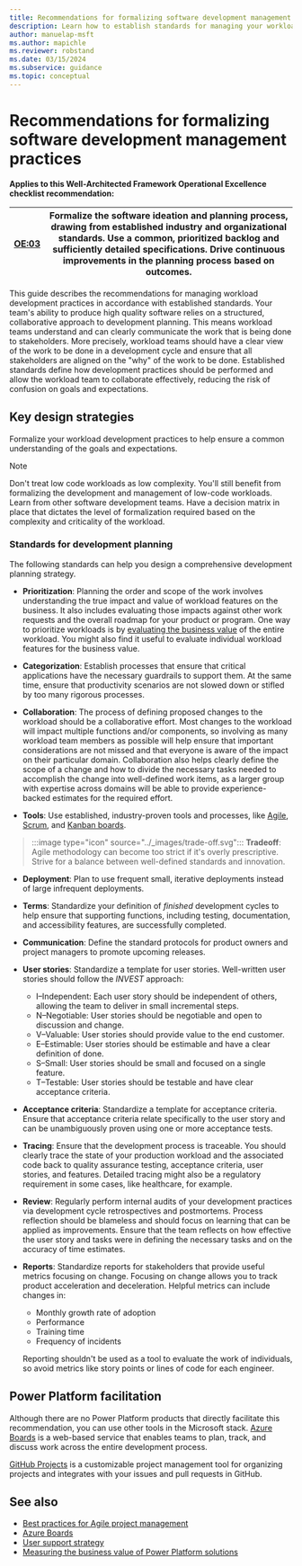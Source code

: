 ```yaml
---
title: Recommendations for formalizing software development management practices
description: Learn how to establish standards for managing your workload team's software development practices.
author: manuelap-msft
ms.author: mapichle
ms.reviewer: robstand
ms.date: 03/15/2024
ms.subservice: guidance
ms.topic: conceptual
---
```


# Recommendations for formalizing software development management practices

**Applies to this Well-Architected Framework Operational Excellence checklist recommendation:**

|[OE:03](checklist.md)| **Formalize the software ideation and planning process, drawing from established industry and organizational standards. Use a common, prioritized backlog and sufficiently detailed specifications. Drive continuous improvements in the planning process based on outcomes.** |
|---|---|

This guide describes the recommendations for managing workload development practices in accordance with established standards. Your team's ability to produce high quality software relies on a structured, collaborative approach to development planning. This means workload teams understand and can clearly communicate the work that is being done to stakeholders. More precisely, workload teams should have a clear view of the work to be done in a development cycle and ensure that all stakeholders are aligned on the "why" of the work to be done. Established standards define how development practices should be performed and allow the workload team to collaborate effectively, reducing the risk of confusion on goals and expectations.

## Key design strategies

Formalize your workload development practices to help ensure a common understanding of the goals and expectations.

> [!NOTE]
> Don't treat low code workloads as low complexity. You'll still benefit from formalizing the development and management of low-code workloads. Learn from other software development teams. Have a decision matrix in place that dictates the level of formalization required based on the complexity and criticality of the workload.

### Standards for development planning

The following standards can help you design a comprehensive development planning strategy.

- **Prioritization**: Planning the order and scope of the work involves understanding the true impact and value of workload features on the business. It also includes evaluating those impacts against other work requests and the overall roadmap for your product or program. One way to prioritize workloads is by [evaluating the business value](/power-platform/guidance/adoption/business-value) of the entire workload. You might also find it useful to evaluate individual workload features for the business value.

- **Categorization**: Establish processes that ensure that critical applications have the necessary guardrails to support them. At the same time, ensure that productivity scenarios are not slowed down or stifled by too many rigorous processes.

- **Collaboration**: The process of defining proposed changes to the workload should be a collaborative effort. Most changes to the workload will impact multiple functions and/or components, so involving as many workload team members as possible will help ensure that important considerations are not missed and that everyone is aware of the impact on their particular domain. Collaboration also helps clearly define the scope of a change and how to divide the necessary tasks needed to accomplish the change into well-defined work items, as a larger group with expertise across domains will be able to provide experience-backed estimates for the required effort.

- **Tools**: Use established, industry-proven tools and processes, like [Agile](/devops/plan/what-is-agile-development), [Scrum](/devops/plan/what-is-scrum), and [Kanban boards](/devops/plan/what-is-kanban).

> :::image type="icon" source="../_images/trade-off.svg"::: **Tradeoff**: Agile methodology can become too strict if it's overly prescriptive. Strive for a balance between well-defined standards and innovation.

- **Deployment**: Plan to use frequent small, iterative deployments instead of large infrequent deployments.

- **Terms**: Standardize your definition of *finished* development cycles to help ensure that supporting functions, including testing, documentation, and accessibility features, are successfully completed.

- **Communication**: Define the standard protocols for product owners and project managers to promote upcoming releases.

- **User stories**: Standardize a template for user stories. Well-written user stories should follow the *INVEST* approach:

  - I&ndash;Independent: Each user story should be independent of others, allowing the team to deliver in small incremental steps.
  - N&ndash;Negotiable: User stories should be negotiable and open to discussion and change.
  - V&ndash;Valuable: User stories should provide value to the end customer.
  - E&ndash;Estimable: User stories should be estimable and have a clear definition of done.
  - S&ndash;Small: User stories should be small and focused on a single feature.
  - T&ndash;Testable: User stories should be testable and have clear acceptance criteria.

- **Acceptance criteria**: Standardize a template for acceptance criteria. Ensure that acceptance criteria relate specifically to the user story and can be unambiguously proven using one or more acceptance tests.

- **Tracing**: Ensure that the development process is traceable. You should clearly trace the state of your production workload and the associated code back to quality assurance testing, acceptance criteria, user stories, and features. Detailed tracing might also be a regulatory requirement in some cases, like healthcare, for example.

- **Review**: Regularly perform internal audits of your development practices via development cycle retrospectives and postmortems. Process reflection should be blameless and should focus on learning that can be applied as improvements. Ensure that the team reflects on how effective the user story and tasks were in defining the necessary tasks and on the accuracy of time estimates.

- **Reports**: Standardize reports for stakeholders that provide useful metrics focusing on change. Focusing on change allows you to track product acceleration and deceleration. Helpful metrics can include changes in:
  - Monthly growth rate of adoption
  - Performance
  - Training time
  - Frequency of incidents

  Reporting shouldn't be used as a tool to evaluate the work of individuals, so avoid metrics like story points or lines of code for each engineer.

## Power Platform facilitation

Although there are no Power Platform products that directly facilitate this recommendation, you can use other tools in the Microsoft stack. [Azure Boards](/azure/devops/boards/get-started/what-is-azure-boards) is a web-based service that enables teams to plan, track, and discuss work across the entire development process.

[GitHub Projects](https://docs.github.com/en/issues/planning-and-tracking-with-projects/learning-about-projects/about-projects) is a customizable project management tool for organizing projects and integrates with your issues and pull requests in GitHub.

## See also

- [Best practices for Agile project management](/azure/devops/boards/best-practices-agile-project-management)
- [Azure Boards](/azure/devops/boards/get-started/what-is-azure-boards)
- [User support strategy](/power-platform/guidance/adoption/support-strategy-solutions)
- [Measuring the business value of Power Platform solutions](/power-platform/guidance/adoption/business-value)
